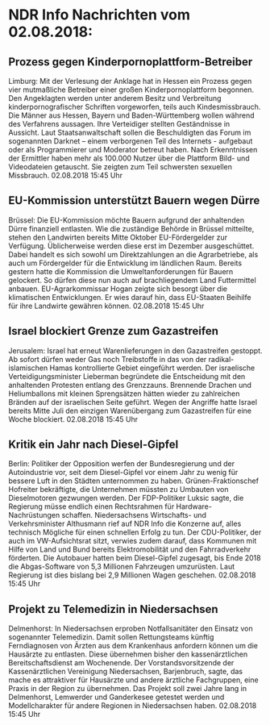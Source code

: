 # NDR Info Nachrichten vom 02.08.2018:


## Prozess gegen Kinderpornoplattform-Betreiber
Limburg: Mit der Verlesung der Anklage hat in Hessen ein Prozess gegen vier mutmaßliche Betreiber einer großen Kinderpornoplattform begonnen. Den Angeklagten werden unter anderem Besitz und Verbreitung kinderpornografischer Schriften vorgeworfen, teils auch Kindesmissbrauch. Die Männer aus Hessen, Bayern und Baden-Württemberg wollen während des Verfahrens aussagen. Ihre Verteidiger stellten Geständnisse in Aussicht. Laut Staatsanwaltschaft sollen die Beschuldigten das Forum im sogenannten Darknet – einem verborgenen Teil des Internets - aufgebaut oder als Programmierer und Moderator betreut haben. Nach Erkenntnissen der Ermittler haben mehr als 100.000 Nutzer über die Plattform Bild- und Videodateien getauscht. Sie zeigten zum Teil schwersten sexuellen Missbrauch. 02.08.2018 15:45 Uhr 

## EU-Kommission unterstützt Bauern wegen Dürre
Brüssel: Die EU-Kommission möchte Bauern aufgrund der anhaltenden Dürre finanziell entlasten. Wie die zuständige Behörde in Brüssel mitteilte, stehen den Landwirten bereits Mitte Oktober EU-Fördergelder zur Verfügung. Üblicherweise werden diese erst im Dezember ausgeschüttet. Dabei handelt es sich sowohl um Direktzahlungen an die Agrarbetriebe, als auch um Fördergelder für die Entwicklung im ländlichen Raum. Bereits gestern hatte die Kommission die Umweltanforderungen für Bauern gelockert. So dürfen diese nun auch auf brachliegendem Land Futtermittel anbauen. EU-Agrarkommissar Hogan zeigte sich besorgt über die klimatischen Entwicklungen. Er wies darauf hin, dass EU-Staaten Beihilfe für ihre Landwirte gewähren können. 02.08.2018 15:45 Uhr 

## Israel blockiert Grenze zum Gazastreifen
Jerusalem: Israel hat erneut Warenlieferungen in den Gazastreifen gestoppt. Ab sofort dürfen weder Gas noch Treibstoffe in das von der radikal-islamischen Hamas kontrollierte Gebiet eingeführt werden. Der israelische Verteidigungsminister Lieberman begründete die Entscheidung mit den anhaltenden Protesten entlang des Grenzzauns. Brennende Drachen und Heliumballons mit kleinen Sprengsätzen hätten wieder zu zahlreichen Bränden auf der israelischen Seite geführt. Wegen der Angriffe hatte Israel bereits Mitte Juli den einzigen Warenübergang zum Gazastreifen für eine Woche blockiert. 02.08.2018 15:45 Uhr 

## Kritik ein Jahr nach Diesel-Gipfel
Berlin: Politiker der Opposition werfen der Bundesregierung und der Autoindustrie vor, seit dem Diesel-Gipfel vor einem Jahr zu wenig für bessere Luft in den Städten unternommen zu haben. Grünen-Fraktionschef Hofreiter bekräftigte, die Unternehmen müssten zu Umbauten von Dieselmotoren gezwungen werden. Der FDP-Politiker Luksic sagte, die Regierung müsse endlich einen Rechtsrahmen für Hardware-Nachrüstungen schaffen. Niedersachsens Wirtschafts- und Verkehrsminister Althusmann rief auf NDR Info die Konzerne auf, alles technisch Mögliche für einen schnellen Erfolg zu tun. Der CDU-Politiker, der auch im VW-Aufsichtsrat sitzt, verwies zudem darauf, dass Kommunen mit Hilfe von Land und Bund bereits Elektromobilität und den Fahrradverkehr förderten. Die Autobauer hatten beim Diesel-Gipfel zugesagt, bis Ende 2018 die Abgas-Software von 5,3 Millionen Fahrzeugen umzurüsten. Laut Regierung ist dies bislang bei  2,9 Millionen Wagen geschehen. 02.08.2018 15:45 Uhr 

## Projekt zu Telemedizin in Niedersachsen
Delmenhorst: In Niedersachsen erproben Notfallsanitäter den Einsatz von sogenannter Telemedizin. Damit sollen Rettungsteams künftig Ferndiagnosen von Ärzten aus dem Krankenhaus anfordern können um die Hausärzte zu entlasten. Diese übernehmen bisher den kassenärztlichen Bereitschaftsdienst am Wochenende. Der Vorstandsvorsitzende der Kassenärztlichen Vereinigung Niedersachsen, Barjenbruch, sagte, das mache es attraktiver für Hausärzte und andere ärztliche Fachgruppen, eine Praxis in der Region zu übernehmen. Das Projekt soll zwei Jahre lang in Delmenhorst, Lemwerder und Ganderkesee getestet werden und Modellcharakter für andere Regionen in Niedersachsen haben. 02.08.2018 15:45 Uhr 
